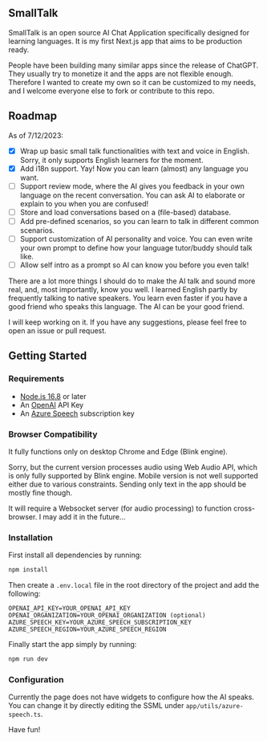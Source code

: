 ## SmallTalk

SmallTalk is an open source AI Chat Application specifically designed for learning languages. It is my first Next.js app that aims to be production ready.

People have been building many similar apps since the release of ChatGPT. They usually try to monetize it and the apps are not flexible enough. Therefore I wanted to create my own so it can be customized to my needs, and I welcome everyone else to fork or contribute to this repo.

## Roadmap

As of 7/12/2023:
- [X] Wrap up basic small talk functionalities with text and voice in English. Sorry, it only supports English learners for the moment.
- [X] Add i18n support. Yay! Now you can learn (almost) any language you want.
- [ ] Support review mode, where the AI gives you feedback in your own language on the recent conversation. You can ask AI to elaborate or explain to you when you are confused!
- [ ] Store and load conversations based on a (file-based) database.
- [ ] Add pre-defined scenarios, so you can learn to talk in different common scenarios.
- [ ] Support customization of AI personality and voice. You can even write your own prompt to define how your language tutor/buddy should talk like.
- [ ] Allow self intro as a prompt so AI can know you before you even talk!

There are a lot more things I should do to make the AI talk and sound more real, and, most importantly, know you well. I learned English partly by frequently talking to native speakers. You learn even faster if you have a good friend who speaks this language. The AI can be your good friend.

I will keep working on it. If you have any suggestions, please feel free to open an issue or pull request.

## Getting Started

### Requirements

- [Node.js 16.8](https://nodejs.org/) or later
- An [OpenAI](https://platform.openai.com/account/api-keys) API Key
- An [Azure Speech](https://speech.microsoft.com/) subscription key

### Browser Compatibility

It fully functions only on desktop Chrome and Edge (Blink engine).

Sorry, but the current version processes audio using Web Audio API, which is only fully supported by Blink engine. Mobile version is not well supported either due to various constraints. Sending only text in the app should be mostly fine though.

It will require a Websocket server (for audio processing) to function cross-browser. I may add it in the future...

### Installation

First install all dependencies by running:

```bash
npm install
```

Then create a `.env.local` file in the root directory of the project and add the following:

```
OPENAI_API_KEY=YOUR_OPENAI_API_KEY
OPENAI_ORGANIZATION=YOUR_OPENAI_ORGANIZATION (optional)
AZURE_SPEECH_KEY=YOUR_AZURE_SPEECH_SUBSCRIPTION_KEY
AZURE_SPEECH_REGION=YOUR_AZURE_SPEECH_REGION
```

Finally start the app simply by running:

```bash
npm run dev
```

### Configuration

Currently the page does not have widgets to configure how the AI speaks. You can change it by directly editing the SSML under `app/utils/azure-speech.ts`.

Have fun!
